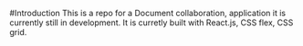 #Introduction
This is a repo for a Document collaboration, application it is currently still in development. It is curretly built with React.js, CSS flex, CSS grid.
